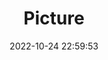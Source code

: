 ---
weight: 1
images:
- /images/edited/137.jpeg
title: Picture
date: 2022-10-24 22:59:53
tags: [luminar neo,work,cup,donut,diningtable,fork]
---